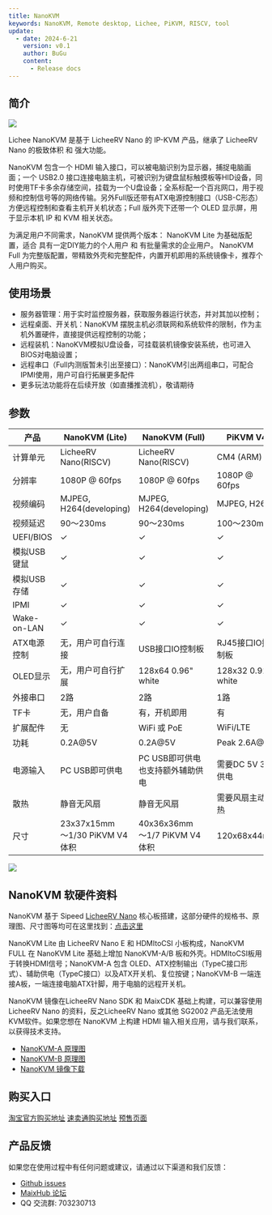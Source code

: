 ```yaml
---
title: NanoKVM
keywords: NanoKVM, Remote desktop, Lichee, PiKVM, RISCV, tool
update:
  - date: 2024-6-21
    version: v0.1
    author: BuGu
    content:
      - Release docs
---
```


## 简介

![](./../assets/NanoKVM/1_intro/NanoKVM_3.jpg)

Lichee NanoKVM 是基于 LicheeRV Nano 的 IP-KVM 产品，继承了 LicheeRV Nano 的极致体积 和 强大功能。

NanoKVM 包含一个 HDMI 输入接口，可以被电脑识别为显示器，捕捉电脑画面；一个 USB2.0 接口连接电脑主机，可被识别为键盘鼠标触摸板等HID设备，同时使用TF卡多余存储空间，挂载为一个U盘设备；全系标配一个百兆网口，用于视频和控制信号等的网络传输。另外Full版还带有ATX电源控制接口（USB-C形态）方便远程控制和查看主机开关机状态；Full 版外壳下还带一个 OLED 显示屏，用于显示本机 IP 和 KVM 相关状态。

为满足用户不同需求，NanoKVM 提供两个版本：
NanoKVM Lite 为基础版配置，适合 具有一定DIY能力的个人用户 和 有批量需求的企业用户。
NanoKVM Full 为完整版配置，带精致外壳和完整配件，内置开机即用的系统镜像卡，推荐个人用户购买。

## 使用场景

+ 服务器管理：用于实时监控服务器，获取服务器运行状态，并对其加以控制；
+ 远程桌面、开关机：NanoKVM 摆脱主机必须联网和系统软件的限制，作为主机外置硬件，直接提供远程控制的功能；
+ 远程装机：NanoKVM模拟U盘设备，可挂载装机镜像安装系统，也可进入BIOS对电脑设置；
+ 远程串口（Full内测版暂未引出至接口）：NanoKVM引出两组串口，可配合IPMI使用，用户可自行拓展更多配件
+ 更多玩法功能将在后续开放（如直播推流机），敬请期待

## 参数

| 产品 | NanoKVM (Lite) | NanoKVM (Full) | PiKVM V4 |
| --- | --- | --- | --- |
| 计算单元                | LicheeRV Nano(RISCV) | LicheeRV Nano(RISCV) | CM4 (ARM) |
| 分辨率                  | 1080P @ 60fps | 1080P @ 60fps | 1080P @ 60fps |
| 视频编码                | MJPEG, H264(developing) | MJPEG, H264(developing) | MJPEG, H264 |
| 视频延迟                | 90～230ms | 90～230ms | 100～230ms |
| UEFI/BIOS               | ✓ | ✓ | ✓ |
| 模拟USB键鼠  | ✓ | ✓ | ✓ |
| 模拟USB存储  | ✓ | ✓ | ✓ |
| IPMI      | ✓ | ✓ | ✓ |
| Wake-on-LAN | ✓ | ✓ | ✓ |
| ATX电源控制 | 无，用户可自行连接 | USB接口IO控制板 | RJ45接口IO控制板 |
| OLED显示 | 无，用户可自行扩展 | 128x64 0.96" white | 128x32 0.91" white |
| 外接串口 | 2路 | 2路 | 1路 |
| TF卡 | 无，用户自备 | 有，开机即用 | 有 |
| 扩展配件 | 无 | WiFi 或 PoE | WiFi/LTE |
| 功耗 | 0.2A@5V | 0.2A@5V | Peak 2.6A@5V |
| 电源输入 | PC USB即可供电 | PC USB即可供电 <br> 也支持额外辅助供电 | 需要DC 5V 3A供电 |
| 散热 | 静音无风扇 | 静音无风扇 | 需要风扇主动散热 |
| 尺寸 | 23x37x15mm <br> ～1/30 PiKVM V4 体积 | 40x36x36mm <br/> ～1/7 PiKVM V4 体积 | 120x68x44mm |

![](./../assets/NanoKVM/1_intro/NanoKVM_2.jpg)


## NanoKVM 软硬件资料

NanoKVM 基于 Sipeed [LicheeRV Nano](https://wiki.sipeed.com/hardware/zh/lichee/RV_Nano/1_intro.html) 核心板搭建，这部分硬件的规格书、原理图、尺寸图等均可在这里找到：[点击这里](http://cn.dl.sipeed.com/shareURL/LICHEE/LicheeRV_Nano)

NanoKVM Lite 由 LicheeRV Nano E 和 HDMItoCSI 小板构成，NanoKVM FULL 在 NanoKVM Lite 基础上增加 NanoKVM-A/B 板和外壳。HDMItoCSI板用于转换HDMI信号；NanoKVM-A 包含 OLED、ATX控制输出（TypeC接口形式）、辅助供电（TypeC接口）以及ATX开关机、复位按键；NanoKVM-B 一端连接A板，一端连接电脑ATX针脚，用于电脑的远程开关机。

NanoKVM 镜像在LicheeRV Nano SDK 和 MaixCDK 基础上构建，可以兼容使用 LicheeRV Nano 的资料，反之LicheeRV Nano 或其他 SG2002 产品无法使用KVM软件。如果您想在 NanoKVM 上构建 HDMI 输入相关应用，请与我们联系，以获得技术支持。

+ [NanoKVM-A 原理图](https://cn.dl.sipeed.com/fileList/KVM/nanoKVM/HDK/02_Schematic/SCH_RV_Nano_KVM_A_30111.pdf)
+ [NanoKVM-B 原理图](https://cn.dl.sipeed.com/fileList/KVM/nanoKVM/HDK/02_Schematic/SCH_HDMI_MIPI_31011.pdf)
+ [NanoKVM 镜像下载](https://github.com/sipeed/NanoKVM/releases/tag/NanoKVM)

## 购买入口

[淘宝官方购买地址](https://item.taobao.com/item.htm?id=811206560480)
[速卖通购买地址]()
[预售页面](sipeed.com/nanokvm)

## 产品反馈

如果您在使用过程中有任何问题或建议，请通过以下渠道和我们反馈：

+ [Github issues](https://github.com/sipeed/NanoKVM) 
+ [MaixHub 论坛](https://maixhub.com/discussion/nanokvm)
+ QQ 交流群: 703230713

